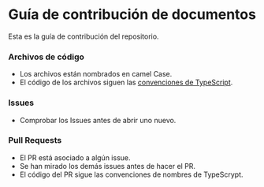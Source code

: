 # Guía de contribución de documentos

Esta es la guía de contribución del repositorio.

### Archivos de código

* Los archivos están nombrados en camel Case.
* El código de los archivos siguen las [convenciones de TypeScript](https://google.github.io/styleguide/tsguide.html).

### Issues

* Comprobar los Issues antes de abrir uno nuevo.

### Pull Requests

* El PR está asociado a algún issue.
* Se han mirado los demás issues antes de hacer el PR.
* El código del PR sigue las convenciones de nombres de TypeScrypt.

